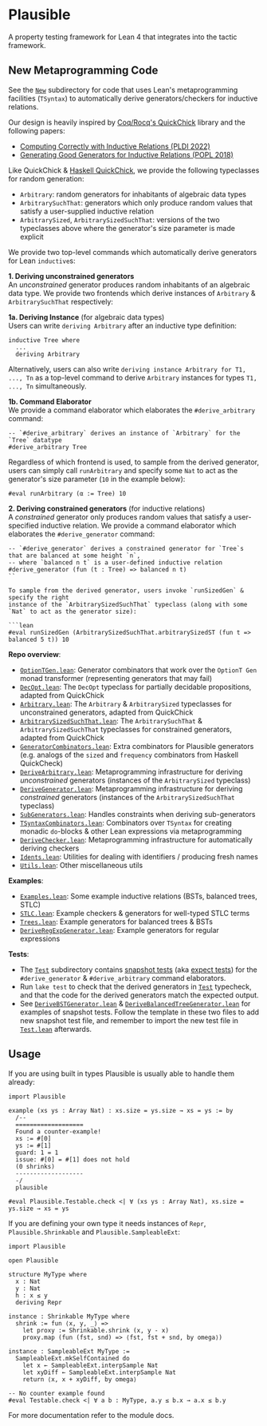# Plausible
A property testing framework for Lean 4 that integrates into the tactic framework.

## New Metaprogramming Code
See the [`New`](./Plausible/New/) subdirectory for code that uses Lean's metaprogramming facilities (`TSyntax`) 
to automatically derive generators/checkers for inductive relations. 

Our design is heavily inspired by [Coq/Rocq's QuickChick](https://github.com/QuickChick/QuickChick) library and the following papers:
- [Computing Correctly with Inductive Relations (PLDI 2022)](https://lemonidas.github.io/pdf/ComputingCorrectly.pdf)
- [Generating Good Generators for Inductive Relations (POPL 2018)](https://lemonidas.github.io/pdf/GeneratingGoodGenerators.pdf)

Like QuickChick & [Haskell QuickChick](https://hackage.haskell.org/package/QuickCheck), we provide the following typeclasses for random generation:
- `Arbitrary`: random generators for inhabitants of algebraic data types
- `ArbitrarySuchThat`: generators which only produce random values that satisfy a user-supplied inductive relation
- `ArbitrarySized`, `ArbitrarySizedSuchThat`: versions of the two typeclasses above where the generator's size parameter is made explicit 

We provide two top-level commands which automatically derive generators for Lean `inductive`s:

**1. Deriving unconstrained generators**              
An *unconstrained* generator produces random inhabitants of an algebraic data type. 
We provide two frontends which derive instances of `Arbitrary` & `ArbitrarySuchThat` respectively: 

**1a. Deriving Instance** (for algebraic data types)              
Users can write `deriving Arbitrary` after an inductive type definition:

```lean 
inductive Tree where
  ...
  deriving Arbitrary 
```

Alternatively, users can also write `deriving instance Arbitrary for T1, ..., Tn` as a top-level command 
to derive `Arbitrary` instances for types `T1, ..., Tn` simultaneously.

**1b. Command Elaborator**            
We provide a command elaborator which elaborates the `#derive_arbitrary` command: 

```lean
-- `#derive_arbitrary` derives an instance of `Arbitrary` for the `Tree` datatype
#derive_arbitrary Tree  
```

Regardless of which frontend is used, to sample from the derived generator, users can simply call `runArbitrary` and specify some 
`Nat` to act as the generator's size parameter (`10` in the example below):

```lean
#eval runArbitrary (α := Tree) 10
```

**2. Deriving constrained generators** (for inductive relations)                
A *constrained* generator only produces random values that satisfy a user-specified inductive relation. 
We provide a command elaborator which elaborates the `#derive_generator` command:

```lean
-- `#derive_generator` derives a constrained generator for `Tree`s that are balanced at some height `n`,
-- where `balanced n t` is a user-defined inductive relation
#derive_generator (fun (t : Tree) => balanced n t) 
``

To sample from the derived generator, users invoke `runSizedGen` & specify the right 
instance of the `ArbitrarySizedSuchThat` typeclass (along with some `Nat` to act as the generator size):

```lean
#eval runSizedGen (ArbitrarySizedSuchThat.arbitrarySizedST (fun t => balanced 5 t)) 10
```


**Repo overview**:

- [`OptionTGen.lean`](./Plausible/New/OptionTGen.lean): Generator combinators that work over the `OptionT Gen` monad transformer (representing generators that may fail)
- [`DecOpt.lean`](./Plausible/New/DecOpt.lean): The `DecOpt` typeclass for partially decidable propositions, adapted from QuickChick
- [`Arbitrary.lean`](./Plausible/New/Arbitrary.lean): The `Arbitrary` & `ArbitrarySized` typeclasses for unconstrained generators, adapted from QuickChick
- [`ArbitrarySizedSuchThat.lean`](./Plausible/New/ArbitrarySizedSuchThat.lean): The `ArbitrarySuchThat` & `ArbitrarySizedSuchThat` typeclasses for constrained generators, adapted from QuickChick
- [`GeneratorCombinators.lean`](./Plausible/New/GeneratorCombinators.lean): Extra combinators for Plausible generators (e.g. analogs of the `sized` and `frequency` combinators from Haskell QuickCheck)
- [`DeriveArbitrary.lean`](./Plausible/New/DeriveArbitrary.lean): Metaprogramming infrastructure for deriving *unconstrained* generators (instances of the `ArbitrarySized` typeclass)
- [`DeriveGenerator.lean`](./Plausible/New/DeriveGenerator.lean): Metaprogramming infrastructure for deriving *constrained* generators (instances of the `ArbitrarySizedSuchThat` typeclass)
- [`SubGenerators.lean`](./Plausible/New/SubGenerators.lean): Handles constraints when deriving sub-generators
- [`TSyntaxCombinators.lean`](./Plausible/New/TSyntaxCombinators.lean): Combinators over `TSyntax` for creating monadic `do`-blocks & other Lean expressions via metaprogramming
- [`DeriveChecker.lean`](./Plausible/New/DeriveChecker.lean): Metaprogramming infrastructure for automatically deriving checkers
- [`Idents.lean`](./Plausible/New/Idents.lean): Utilities for dealing with identifiers / producing fresh names 
- [`Utils.lean`](./Plausible/New/Utils.lean): Other miscellaneous utils

**Examples**:
- [`Examples.lean`](./Plausible/IR/Examples.lean): Some example inductive relations (BSTs, balanced trees, STLC)
- [`STLC.lean`](./Plausible/New/STLC.lean): Example checkers & generators for well-typed STLC terms
- [`Trees.lean`](./Plausible/New/Trees.lean): Example generators for balanced trees & BSTs
- [`DeriveRegExpGenerator.lean`](./Test/DeriveArbitrary/DeriveRegExpGenerator.lean): Example generators for regular expressions

**Tests**:      
- The [`Test`](./Test/) subdirectory contains [snapshot tests](https://www.cs.cornell.edu/~asampson/blog/turnt.html) (aka [expect tests](https://blog.janestreet.com/the-joy-of-expect-tests/)) for the `#derive_generator` & `#derive_arbitrary` command elaborators. 
- Run `lake test` to check that the derived generators in [`Test`](./Test/) typecheck, and that the code for the derived generators match the expected output.
- See [`DeriveBSTGenerator.lean`](./Test/DeriveArbitrarySuchThat/DeriveBSTGenerator.lean) & [`DeriveBalancedTreeGenerator.lean`](./Test/DeriveArbitrarySuchThat/DeriveBalancedTreeGenerator.lean) for examples of snapshot tests. Follow the template in these two files to add new snapshot test file, and remember to import the new test file in [`Test.lean`](./Test.lean) afterwards.



## Usage
If you are using built in types Plausible is usually able to handle them already:
```lean
import Plausible

example (xs ys : Array Nat) : xs.size = ys.size → xs = ys := by
  /--
  ===================
  Found a counter-example!
  xs := #[0]
  ys := #[1]
  guard: 1 = 1
  issue: #[0] = #[1] does not hold
  (0 shrinks)
  -------------------
  -/
  plausible

#eval Plausible.Testable.check <| ∀ (xs ys : Array Nat), xs.size = ys.size → xs = ys
```

If you are defining your own type it needs instances of `Repr`, `Plausible.Shrinkable` and
`Plausible.SampleableExt`:
```lean
import Plausible

open Plausible

structure MyType where
  x : Nat
  y : Nat
  h : x ≤ y
  deriving Repr

instance : Shrinkable MyType where
  shrink := fun ⟨x, y, _⟩ =>
    let proxy := Shrinkable.shrink (x, y - x)
    proxy.map (fun (fst, snd) => ⟨fst, fst + snd, by omega⟩)

instance : SampleableExt MyType :=
  SampleableExt.mkSelfContained do
    let x ← SampleableExt.interpSample Nat
    let xyDiff ← SampleableExt.interpSample Nat
    return ⟨x, x + xyDiff, by omega⟩

-- No counter example found
#eval Testable.check <| ∀ a b : MyType, a.y ≤ b.x → a.x ≤ b.y
```
For more documentation refer to the module docs.
